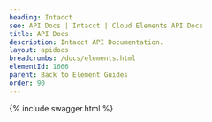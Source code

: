 ```yaml
---
heading: Intacct
seo: API Docs | Intacct | Cloud Elements API Docs
title: API Docs
description: Intacct API Documentation.
layout: apidocs
breadcrumbs: /docs/elements.html
elementId: 1666
parent: Back to Element Guides
order: 90
---
```


{% include swagger.html %}
